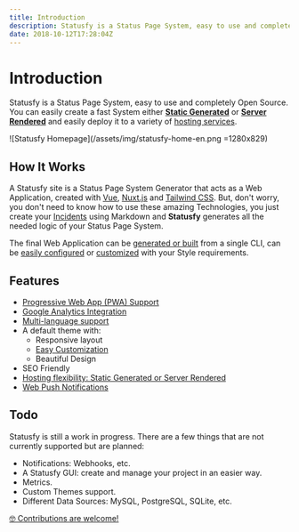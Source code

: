 ```yaml
---
title: Introduction
description: Statusfy is a Status Page System, easy to use and completely Open Source. You can easily create a fast System either Static Generated or Server Rendered and easily deploy it to a variety of hosting services.
date: 2018-10-12T17:28:04Z
---
```


# Introduction

Statusfy is a Status Page System, easy to use and completely Open Source. You can easily create a fast System either [**Static Generated**](../guide/architecture.md#static-generated) or [**Server Rendered**](../guide/architecture.md#server-rendered) and easily deploy it to a variety of [hosting services](../guide/deploy.md#services).

![Statusfy Homepage](/assets/img/statusfy-home-en.png =1280x829)

## How It Works

A Statusfy site is a Status Page System Generator that acts as a Web Application, created with [Vue](http://vuejs.org/), [Nuxt.js](https://nuxtjs.org/) and [Tailwind CSS](https://tailwindcss.com/). But, don't worry, you don't need to know how to use these amazing Technologies, you just create your [Incidents](../guide/incidents.md) using Markdown and **Statusfy** generates all the needed logic of your Status Page System.

The final Web Application can be [generated or built](../guide/deploy.md) from a single CLI, can be [easily configured](../guide/pwa.md) or [customized](../guide/theme-customization.md) with your Style requirements. 

## Features

- [Progressive Web App (PWA) Support](../guide/pwa.md)
- [Google Analytics Integration](../config/README.md#ga)
- [Multi-language support](./i18n.md)
- A default theme with:
  - Responsive layout
  - [Easy Customization](../guide/theme-customization.md)
  - Beautiful Design 
- SEO Friendly
- [Hosting flexibility: Static Generated or Server Rendered](../guide/deploy.md)
- [Web Push Notifications](/guide/notifications/#web-push)

## Todo

Statusfy is still a work in progress. There are a few things that are not currently supported but are planned:

- Notifications: Webhooks, etc.
- A Statusfy GUI: create and manage your project in an easier way.
- Metrics.
- Custom Themes support.
- Different Data Sources: MySQL, PostgreSQL, SQLite, etc.

[:nerd_face: Contributions are welcome!](../contributing/README.md)
